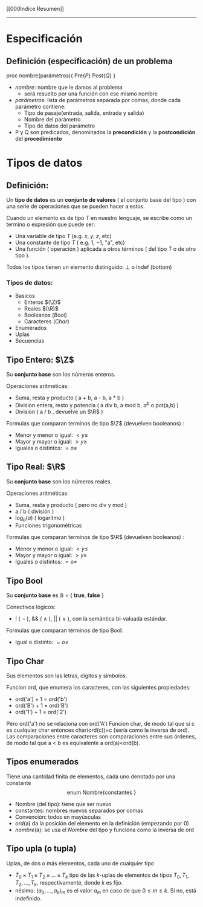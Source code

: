 [[000Indice Resumen]]
- ----
$$
\newcommand{\Z}{\mathbb{Z}}
\newcommand{\Q}{\mathbb{Q}}
\newcommand{\R}{\mathbb{R}}
$$
----

# Especificación
## Definición (especificación) de un problema
proc nombre(parámetros){
	Pre{$P$}
	Post{$Q$}
}
- *nombre*: nombre que le damos al problema
	- será resuelto por una función con ese mismo nombre
- *parámetros*: lista de parámetros separada por comas, donde cada parámetro contiene:
	- Tipo de pasaje(entrada, salida, entrada y salida)
	- Nombre del parámetro
	- Tipo de datos del parámetro
- P y Q son predicados, denominados la **precondición** y la **postcondición** del **procedimiento**

# Tipos de datos
## Definición:
Un **tipo de datos** es un **conjunto de valores** ( el conjunto base del tipo ) con una serie de operaciones que se pueden hacer a estos.

Cuando un elemento es de tipo $T$ en nuestro lenguaje, se escribe como un termino o expresión que puede ser:

- Una variable de tipo $T$ (e.g. $x, \; y , \; z$, etc)
- Una constante de tipo $T$ ( e.g. $1$, $-1$, "a", etc)
- Una función ( operación ) aplicada a otros términos ( del tipo $T$ o de otro tipo ).

Todos los tipos tienen un elemento distinguido: $\bot$  o Indef (bottom)

### Tipos de datos:
- Basicos 
    - Enteros $(\Z)$
    - Reales $(\R)$
    - Booleanos ($Bool$)
    - Caracteres ($Char$)
- Enumerados
- Uplas
- Secuencias

## Tipo Entero: $\Z$
Su **conjunto base** son los números enteros.

Operaciones aritmeticas: 
- Suma, resta y producto ( a + b, a - b, a * b )
- Division entera, resto y potencia ( a div b, a mod b, $a^b$ o pot(a,b) )
- Division ( a / b , devuelve un $\R$ )

Formulas que comparan terminos de tipo $\Z$ (devuelven booleanos) :
- Menor y menor o igual: $< y \leq$
- Mayor y mayor o igual: $> y \geq$
- Iguales o distintos: $= o \neq$

## Tipo Real: $\R$
Su **conjunto base** son los números reales.

Operaciones aritméticas:
- Suma, resta y producto ( pero no div y mod )
- a / b ( división )
- $\log_{b}(a)$ ( logaritmo )
- Funciones trigonométricas

Formulas que comparan terminos de tipo $\R$ (devuelven booleanos) :
- Menor y menor o igual: $< y \leq$
- Mayor y mayor o igual: $> y \geq$
- Iguales o distintos: $= o \neq$

## Tipo Bool
Su **conjunto base** es $\mathbb{B}$ = { **true**, **false** }

Conectivos lógicos:
- ! ( $\neg$ ), && ( $\land$ ), || ( $\lor$ ), con la semántica bi-valuada estándar.

Formulas que comparan términos de tipo Bool:
- Igual o distinto: $= o \neq$

## Tipo Char
Sus elementos son las letras, digitos y simbolos.

Funcion $\text{ord}$, que enumera los caracteres, con las siguientes propiedades:
- ord('a') + 1 = ord('b')
- ord('B') + 1 = ord('B')
- ord('1') + 1 = ord('2')

Pero ord('a') no se relaciona con ord('A')
Funcion char, de modo tal que si c es cualquier char entonces char(ord(c))=c (sería como la inversa de ord).
Las comparaciones entre caracteres son comparaciones entre sus órdenes, de modo tal que a < b es equivalente a ord(a)<ord(b).

## Tipos enumerados
Tiene una cantidad finita de elementos, cada uno denotado por una constante
$$
\text{enum Nombre\{ constantes \}}
$$
- Nombre (del tipo): tiene que ser nuevo
- constantes: nombres nuevos separados por comas
- Convención: todos en mayúsculas
- $ord$(a) da la posición del elemento en la definición (empezando por 0)
- $nombre$(a): se usa el *Nombre* del tipo y funciona como la inversa de ord
## Tipo upla (o tupla)
Uplas, de dos o más elementos, cada uno de cualquier tipo
- $T_0 \times T_1 \times T_2 \times \dots \times T_k$ tipo de las *k*-uplas de elementos de tipos $T_0,T_1,T_2,\dots,T_k$, respectivamente, donde *k* es fijo.
- nésimo: $(a_0,\dots,a_k)_m$ es el valor $a_m$ en caso de que $0\leq m \leq k$. Si no, está indefinido.
